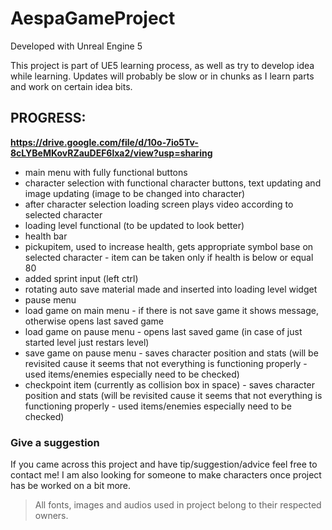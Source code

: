 # AespaGameProject

Developed with Unreal Engine 5

This project is part of UE5 learning process, as well as try to develop idea while learning. Updates will probably be slow or in chunks as I learn parts and work on certain idea bits.

## **PROGRESS**:
__https://drive.google.com/file/d/10o-7io5Tv-8cLYBeMKovRZauDEF6lxa2/view?usp=sharing__
- main menu with fully functional buttons
- character selection with functional character buttons, text updating and image updating (image to be changed into character)
- after character selection loading screen plays video according to selected character
- loading level functional (to be updated to look better)
- health bar
- pickupitem, used to increase health, gets appropriate symbol base on selected character - item can be taken only if health is below or equal 80
- added sprint input (left ctrl)
- rotating auto save material made and inserted into loading level widget
- pause menu
- load game on main menu - if there is not save game it shows message, otherwise opens last saved game
- load game on pause menu - opens last saved game (in case of just started level just restars level)
- save game on pause menu - saves character position and stats (will be revisited cause it seems that not everything is functioning properly - used items/enemies especially need to be checked)
- checkpoint item (currently as collision box in space) - saves character position and stats (will be revisited cause it seems that not everything is functioning properly - used items/enemies especially need to be checked)

###
### Give a suggestion
If you came across this project and have tip/suggestion/advice feel free to contact me!
I am also looking for someone to make characters once project has be worked on a bit more.

> All fonts, images and audios used in project belong to their respected owners.
